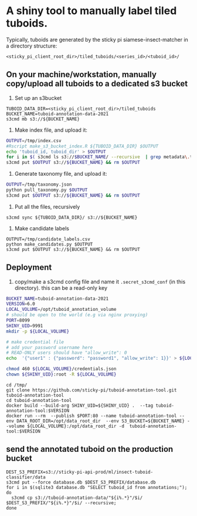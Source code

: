 # A shiny tool to manually label tiled tuboids.

Typically, tuboids are generated by the sticky pi siamese-insect-matcher in a directory structure:
```
<sticky_pi_client_root_dir>/tiled_tuboids/<series_id>/<tuboid_id>/
```

## On your machine/workstation, manually copy/upload all tuboids to a dedicated s3 bucket

1. Set up an s3bucket
```
TUBOID_DATA_DIR=<sticky_pi_client_root_dir>/tiled_tuboids
BUCKET_NAME=tuboid-annotation-data-2021
s3cmd mb s3://${BUCKET_NAME}
```

1. Make index file, and upload it:
```sh
OUTPUT=/tmp/index.csv
#Rscript make_s3_bucket_index.R ${TUBOID_DATA_DIR} $OUTPUT
echo 'tuboid_id, tuboid_dir' > $OUTPUT
for i in $( s3cmd ls s3://$BUCKET_NAME/ --recursive  | grep metadata\.txt | cut  -d : -f 3 | cut -c2-); do echo  $(basename $(dirname $i)), $(dirname  $(realpath --relative-to="/$BUCKET_NAME" $i  -m)) >> $OUTPUT; done
s3cmd put $OUTPUT s3://${BUCKET_NAME} && rm $OUTPUT
``` 

1. Generate taxonomy file, and upload it:
```sh
OUTPUT=/tmp/taxonomy.json
python pull_taxonomy.py $OUTPUT
s3cmd put $OUTPUT s3://${BUCKET_NAME} && rm $OUTPUT 
```

1. Put all the files, recursively
```
s3cmd sync ${TUBOID_DATA_DIR}/ s3://${BUCKET_NAME}
```

1. Make candidate labels
```
OUTPUT=/tmp/candidate_labels.csv
python make_candidates.py $OUTPUT
s3cmd put $OUTPUT s3://${BUCKET_NAME} && rm $OUTPUT
```

## Deployment

1. copy/make a s3cmd config file and name it `.secret_s3cmd_conf`  (in this directory). this can be a read-only key


```sh
BUCKET_NAME=tuboid-annotation-data-2021
VERSION=6.0
LOCAL_VOLUME=/opt/tuboid_annotation_volume
# should be open to the world (e.g via nginx proxying)
PORT=8099
SHINY_UID=9991
mkdir -p ${LOCAL_VOLUME}

# make credential file
# add your password username here
# READ-ONLY users should have "allow_write": 0
echo  '{"user1" : {"password": "password1", "allow_write": 1}}' > ${LOCAL_VOLUME}/credentials.json

chmod 460 ${LOCAL_VOLUME}/credentials.json
chown ${SHINY_UID}:root -R ${LOCAL_VOLUME}
```

```
cd /tmp/
git clone https://github.com/sticky-pi/tuboid-annotation-tool.git  tuboid-annotation-tool
cd tuboid-annotation-tool
docker build --build-arg SHINY_UID=${SHINY_UID} .  --tag tuboid-annotation-tool:$VERSION
docker run --rm  --publish $PORT:80 --name tuboid-annotation-tool --env DATA_ROOT_DIR=/opt/data_root_dir  --env S3_BUCKET=${BUCKET_NAME} --volume ${LOCAL_VOLUME}:/opt/data_root_dir -d  tuboid-annotation-tool:$VERSION
```


## send the annotated tuboid on the production bucket

```
DEST_S3_PREFIX=s3://sticky-pi-api-prod/ml/insect-tuboid-classifier/data
s3cmd put --force database.db $DEST_S3_PREFIX/database.db
for i in $(sqlite3 database.db "SELECT tuboid_id from annotations;");
do
  s3cmd cp s3://tuboid-annotation-data/"${i%.*}"/$i/ $DEST_S3_PREFIX/"${i%.*}"/$i/ --recursive;
done
```

